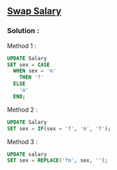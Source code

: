 ## [Swap Salary](https://leetcode.com/problems/swap-salary)

### Solution :

Method 1 :
```sql
UPDATE Salary
SET sex = CASE
  WHEN sex = 'm'
    THEN 'f'
  ELSE
    'm'
  END;
```

Method 2 :
```sql
UPDATE Salary
SET sex = IF(sex = 'f', 'm', 'f');
```

Method 3 :
```sql
UPDATE salary
SET sex = REPLACE('fm', sex, '');
```
